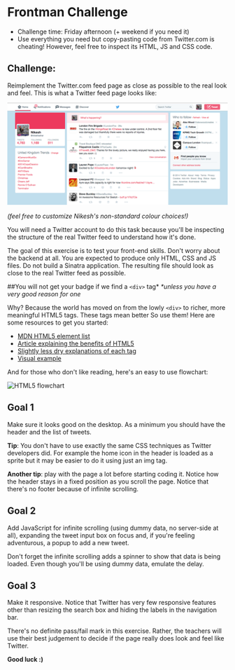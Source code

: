 Frontman Challenge
==================

* Challenge time: Friday afternoon (+ weekend if you need it)
* Use everything you need but copy-pasting code from Twitter.com is cheating! However, feel free to inspect its HTML, JS and CSS code.


Challenge:
-------

Reimplement the Twitter.com feed page as close as possible to the real look and feel. This is what a Twitter feed page looks like: 

![screenshot](/images/frontman-screenshot.png)

_(feel free to customize Nikesh's non-standard colour choices!)_

You will need a Twitter account to do this task because you'll be inspecting the structure of the real Twitter feed to understand how it's done.

The goal of this exercise is to test your front-end skills. Don't worry about the backend at all. You are expected to produce only HTML, CSS and JS files. Do not build a Sinatra application. The resulting file should look as close to the real Twitter feed as possible.

##You will not get your badge if we find a `<div>` tag*
_*unless you have a very good reason for one_

Why? Because the world has moved on from the lowly `<div>` to richer, more meaningful HTML5 tags. These tags mean better  So use them! Here are some resources to get you started:

* [MDN HTML5 element list](https://developer.mozilla.org/en/docs/Web/Guide/HTML/HTML5/HTML5_element_list)  
* [Article explaining the benefits of HTML5](http://robertnyman.com/2007/10/29/explaining-semantic-mark-up/)
* [Slightly less dry explanations of each tag](http://diveintohtml5.info/semantics.html#new-elements)
* [Visual example](http://blogs.msdn.com/b/jennifer/archive/2011/08/01/html5-part-1-semantic-markup-and-page-layout.aspx)

And for those who don't like reading, here's an easy to use flowchart:

![HTML5 flowchart](http://html5doctor.com/downloads/h5d-sectioning-flowchart.png)


Goal 1 
-------

Make sure it looks good on the desktop. As a minimum you should have the header and the list of tweets.

__Tip__: You don't have to use exactly the same CSS techniques as Twitter developers did. For example the home icon in the header is loaded as a sprite but it may be easier to do it using just an img tag.

__Another tip__: play with the page a lot before starting coding it. Notice how the header stays in a fixed position as you scroll the page. Notice that there's no footer because of infinite scrolling.

Goal 2
-------

Add JavaScript for infinite scrolling (using dummy data, no server-side at all), expanding the tweet input box on focus and, if you're feeling adventurous, a popup to add a new tweet.

Don't forget the infinite scrolling adds a spinner to show that data is being loaded. Even though you'll be using dummy data, emulate the delay.

Goal 3
------

Make it responsive. Notice that Twitter has very few responsive features other than resizing the search box and hiding the labels in the navigation bar. 

There's no definite pass/fail mark in this exercise. Rather, the teachers will use their best judgement to decide if the page really does look and feel like Twitter.

__Good luck :)__
